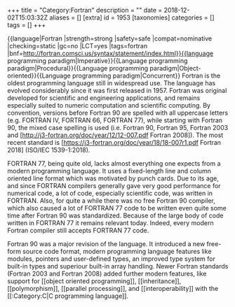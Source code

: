 +++
title = "Category:Fortran"
description = ""
date = 2018-12-02T15:03:32Z
aliases = []
[extra]
id = 1953
[taxonomies]
categories = []
tags = []
+++

{{language|Fortran
|strength=strong
|safety=safe
|compat=nominative
|checking=static
|gc=no
|LCT=yes
|tags=fortran
|bnf=http://fortran.comsci.us/syntax/statement/index.html}}{{language programming paradigm|Imperative}}{{Language programming paradigm|Procedural}}{{Language programming paradigm|Object-oriented}}{{Language programming paradigm|Concurrent}}
Fortran is the oldest programming language still in widespread use. The language has evolved considerably since it was first released in 1957.  Fortran was original developed for scientific and engineering applications, and remains especially suited to numeric computation and scientific computing. By convention, versions before Fortran 90 are spelled with all uppercase letters (e.g. FORTRAN IV, FORTRAN 66, FORTRAN 77), while starting with Fortran 90, the mixed case spelling is used (i.e. Fortran 90, Fortran 95, Fortran 2003 and [http://j3-fortran.org/doc/year/12/12-007.pdf Fortran 2008]). The most recent standard is [https://j3-fortran.org/doc/year/18/18-007r1.pdf Fortran 2018] (ISO/IEC 1539-1:2018).

FORTRAN 77, being quite old, lacks almost everything one expects from a modern programming language. It uses a fixed-length line and column oriented line format which was motivated by punch cards. Due to its age, and since FORTRAN compilers generally gave very good performance for numerical code, a lot of code, especially scientific code, was written in FORTRAN. Also, for quite a while there was no free Fortran 90 compiler, which also caused a lot of FORTRAN 77 code to be written even quite some time after Fortran 90 was standardized. Because of the large body of code written in FORTRAN 77 it remains relevant today. Indeed, every modern Fortran compiler still accepts FORTRAN 77 code.

Fortran 90 was a major revision of the language.  It introduced a new free-form source code format, modern programming language features like modules, pointers and user-defined types, an improved type system for built-in types and superiour built-in array handling.  Newer Fortran standards (Fortran 2003 and Fortran 2008) added further modern features, like support for [[object oriented programming]], [[inheritance]], [[polymorphism]], [[parallel processing]], and [[interoperability]] with the [[:Category:C|C programming language]].
